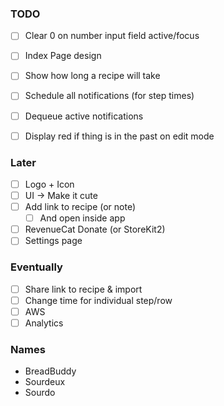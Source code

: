 ### TODO

- [ ] Clear 0 on number input field active/focus
- [ ] Index Page design
- [ ] Show how long a recipe will take
- [ ] Schedule all notifications (for step times)

- [ ] Dequeue active notifications
- [ ] Display red if thing is in the past on edit mode

### Later
- [ ] Logo + Icon
- [ ] UI -> Make it cute
- [ ] Add link to recipe (or note)
  - [ ] And open inside app
- [ ] RevenueCat Donate (or StoreKit2)
- [ ] Settings page

### Eventually
- [ ] Share link to recipe & import
- [ ] Change time for individual step/row
- [ ] AWS
- [ ] Analytics

### Names
- BreadBuddy
- Sourdeux
- Sourdo
